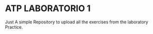 # ATP LABORATORIO 1
Just A simple Repository to upload all the exercises from the laboratory Practice.
